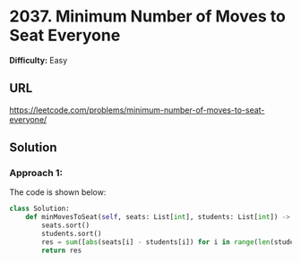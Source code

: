 # 2037. Minimum Number of Moves to Seat Everyone
**Difficulty:** Easy

## URL

https://leetcode.com/problems/minimum-number-of-moves-to-seat-everyone/

## Solution

### Approach 1:

The code is shown below:

```python
class Solution:
    def minMovesToSeat(self, seats: List[int], students: List[int]) -> int:
        seats.sort()
        students.sort()
        res = sum([abs(seats[i] - students[i]) for i in range(len(students))])
        return res
```

